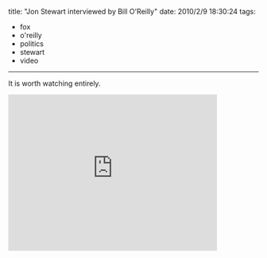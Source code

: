 title: "Jon Stewart interviewed by Bill O'Reilly"
date: 2010/2/9 18:30:24
tags:
- fox
- o'reilly
- politics
- stewart
- video
---
It is worth watching entirely.

<iframe width="420" height="315" src="https://www.youtube.com/embed/YO_om3iK9kE" frameborder="0" allowfullscreen></iframe>
